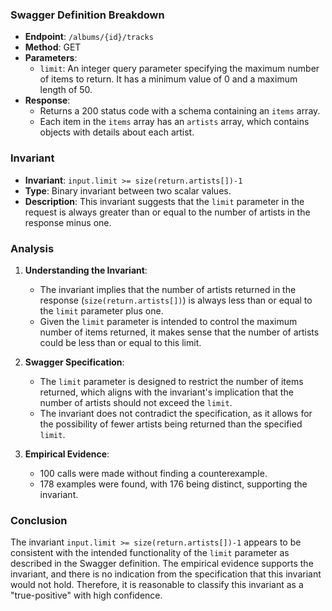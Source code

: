 ### Swagger Definition Breakdown

- **Endpoint**: `/albums/{id}/tracks`
- **Method**: GET
- **Parameters**:
  - `limit`: An integer query parameter specifying the maximum number of items to return. It has a minimum value of 0 and a maximum length of 50.
- **Response**:
  - Returns a 200 status code with a schema containing an `items` array.
  - Each item in the `items` array has an `artists` array, which contains objects with details about each artist.

### Invariant

- **Invariant**: `input.limit >= size(return.artists[])-1`
- **Type**: Binary invariant between two scalar values.
- **Description**: This invariant suggests that the `limit` parameter in the request is always greater than or equal to the number of artists in the response minus one.

### Analysis

1. **Understanding the Invariant**:
   - The invariant implies that the number of artists returned in the response (`size(return.artists[])`) is always less than or equal to the `limit` parameter plus one.
   - Given the `limit` parameter is intended to control the maximum number of items returned, it makes sense that the number of artists could be less than or equal to this limit.

2. **Swagger Specification**:
   - The `limit` parameter is designed to restrict the number of items returned, which aligns with the invariant's implication that the number of artists should not exceed the `limit`.
   - The invariant does not contradict the specification, as it allows for the possibility of fewer artists being returned than the specified `limit`.

3. **Empirical Evidence**:
   - 100 calls were made without finding a counterexample.
   - 178 examples were found, with 176 being distinct, supporting the invariant.

### Conclusion

The invariant `input.limit >= size(return.artists[])-1` appears to be consistent with the intended functionality of the `limit` parameter as described in the Swagger definition. The empirical evidence supports the invariant, and there is no indication from the specification that this invariant would not hold. Therefore, it is reasonable to classify this invariant as a "true-positive" with high confidence.
